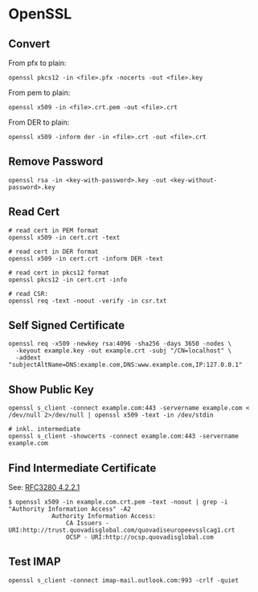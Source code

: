 # OpenSSL

## Convert

From pfx to plain:

```shell
openssl pkcs12 -in <file>.pfx -nocerts -out <file>.key
```

From pem to plain:

```shell
openssl x509 -in <file>.crt.pem -out <file>.crt
```

From DER to plain:

```shell
openssl x509 -inform der -in <file>.crt -out <file>.crt
```

## Remove Password

```shell
openssl rsa -in <key-with-password>.key -out <key-without-password>.key
```

## Read Cert

```shell
# read cert in PEM format
openssl x509 -in cert.crt -text

# read cert in DER format
openssl x509 -in cert.crt -inform DER -text

# read cert in pkcs12 format
openssl pkcs12 -in cert.crt -info

# read CSR:
openssl req -text -noout -verify -in csr.txt
```

## Self Signed Certificate

```shell
openssl req -x509 -newkey rsa:4096 -sha256 -days 3650 -nodes \
  -keyout example.key -out example.crt -subj "/CN=localhost" \
  -addext "subjectAltName=DNS:example.com,DNS:www.example.com,IP:127.0.0.1"
```

## Show Public Key

```shell
openssl s_client -connect example.com:443 -servername example.com < /dev/null 2>/dev/null | openssl x509 -text -in /dev/stdin
```

```shell
# inkl. intermediate
openssl s_client -showcerts -connect example.com:443 -servername example.com
```

## Find Intermediate Certificate

See: [RFC3280 4.2.2.1](https://datatracker.ietf.org/doc/html/rfc3280#section-4.2.2.1) 

```shell
$ openssl x509 -in example.com.crt.pem -text -noout | grep -i "Authority Information Access" -A2
            Authority Information Access: 
                CA Issuers - URI:http://trust.quovadisglobal.com/quovadiseuropeevsslcag1.crt
                OCSP - URI:http://ocsp.quovadisglobal.com
```

## Test IMAP

```shell
openssl s_client -connect imap-mail.outlook.com:993 -crlf -quiet
```
